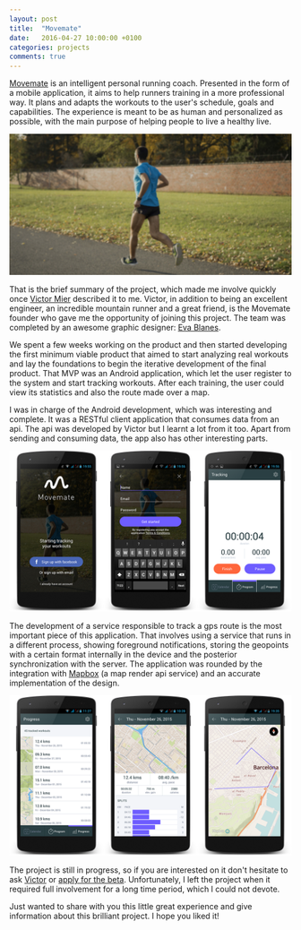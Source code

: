 ```yaml
---
layout: post
title:  "Movemate"
date:   2016-04-27 10:00:00 +0100
categories: projects
comments: true
---
```


[Movemate](http://www.movemateapp.com/)
is an intelligent personal running coach.
Presented in the form of a mobile application, it aims to help runners
training in a more professional way.
It plans and adapts the workouts to the user's schedule, goals and capabilities.
The experience is meant to be as human and personalized as possible,
with the main purpose of helping people to live a healthy live.

![Victor Mier](/assets/images/movemate.jpg)

That is the brief summary of the project,
which made me involve quickly once
[Victor Mier](https://twitter.com/victormier) described it to me.
Victor, in addition to being an excellent engineer, an incredible mountain
runner and a great friend, is the Movemate founder who gave me the opportunity
of joining this project. The team was completed by an awesome graphic designer:
[Eva Blanes](https://twitter.com/eva_blanes).

We spent a few weeks working on the product and then started developing the
first minimum viable product that aimed to start analyzing real workouts and
lay the foundations to begin the iterative development of the final product.
That MVP was an Android application,
which let the user register to the system and start tracking workouts.
After each training, the user could view its statistics and also the route
made over a map.

I was in charge of the Android development, which was interesting and complete.
It was a RESTful client application that consumes data from an api.
The api was developed by Victor but I learnt a lot from it too.
Apart from sending and consuming data, the app also has other interesting parts.

![Movemate screenshots](/assets/images/movemate_screenshots_1.png)

The development of a service responsible to track a gps route
is the most important piece of this application. That involves using a service
that runs in a different process, showing foreground notifications,
storing the geopoints with a certain format internally in the device
and the posterior synchronization with the server.
The application was rounded by the integration with
[Mapbox](https://www.mapbox.com/)
(a map render api service) and an accurate implementation of the design.

![Movemate screenshots](/assets/images/movemate_screenshots_2.png)

The project is still in progress, so if you are interested on it
don't hesitate to ask [Victor](https://twitter.com/victormier)
or [apply for the beta](http://www.movemateapp.com/).
Unfortunately, I left the project when it required full involvement
for a long time period, which I could not devote.

Just wanted to share with you this little great experience and
give information about this brilliant project.
I hope you liked it!
